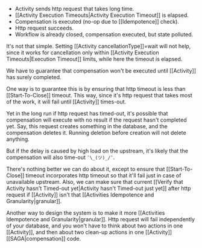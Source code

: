 - Activity sends http request that takes long time.
- [[Activity Execution Timeouts|Activity Execution Timeout]] is elapsed.
- Compensation is executed (no-op due to [[Idempotence]] check).
- Http request succeeds.
- Workflow is already closed, compensation executed, but state polluted.

It's not that simple. Setting [[Activity cancellationType]]=wait will not help, since it works for cancellation only within [[Activity Execution Timeouts|Execution Timeout]] limits, while here the timeout is elapsed.

We have to guarantee that compensation won't be executed until [[Activity]] has surely completed.

One way is to guarantee this is by ensuring that http timeout is less than [[Start-To-Close]] timeout. This way, since it's http request that takes most of the work, it will fail until [[Activity]] times-out.

Yet in the long run if http request has timed-out, it's possible that compensation will execute with no result if the request hasn't completed yet. Say, this request creates something in the database, and the compensation deletes it. Running deletion before creation will not delete anything.

But if the delay is caused by high load on the upstream, it's likely that the compensation will also time-out `¯\_(ツ)_/¯`.

There's nothing better we can do about it, except to ensure that [[Start-To-Close]] timeout incorporates http timeout so that it'll fail just in case of unavailable upstream. Also, we can make sure that current [[Verify that Activity hasn't Timed-out yet|Activity hasn't Timed-out just yet]] after http request if [[Activity]] isn't that [[Activities Idempotence and Granularity|granular]].

Another way to design the system is to make it more [[Activities Idempotence and Granularity|granular]]. Http request will fail independently of your database, and you won't have to think about two actions in one [[Activity]], and then about two clean-up actions in one [[Activity]] [[SAGA|compensation]] code.
